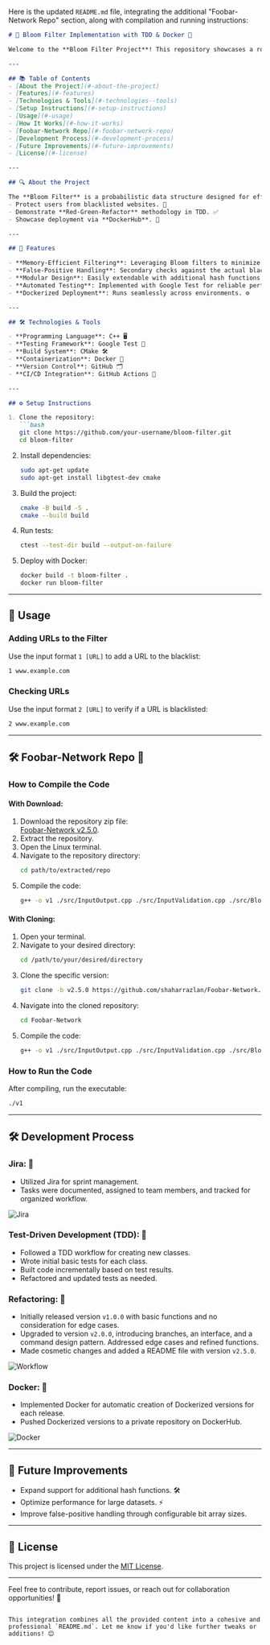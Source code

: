 Here is the updated `README.md` file, integrating the additional "Foobar-Network Repo" section, along with compilation and running instructions:

```markdown
# 🌟 Bloom Filter Implementation with TDD & Docker 🚀

Welcome to the **Bloom Filter Project**! This repository showcases a robust implementation of a URL filtering system using **C++**, **Test-Driven Development (TDD)**, and **Docker** for streamlined deployment. 🛡️✨

---

## 📚 Table of Contents
- [About the Project](#-about-the-project)
- [Features](#-features)
- [Technologies & Tools](#-technologies--tools)
- [Setup Instructions](#-setup-instructions)
- [Usage](#-usage)
- [How It Works](#-how-it-works)
- [Foobar-Network Repo](#-foobar-network-repo)
- [Development Process](#-development-process)
- [Future Improvements](#-future-improvements)
- [License](#-license)

---

## 🔍 About the Project

The **Bloom Filter** is a probabilistic data structure designed for efficient memory usage, enabling fast membership checks for URLs. This project was built to:
- Protect users from blacklisted websites. 🛑
- Demonstrate **Red-Green-Refactor** methodology in TDD. ✅
- Showcase deployment via **DockerHub**. 🐳

---

## 🌟 Features

- **Memory-Efficient Filtering**: Leveraging Bloom filters to minimize storage needs.
- **False-Positive Handling**: Secondary checks against the actual blacklist. 🔍
- **Modular Design**: Easily extendable with additional hash functions or configurations.
- **Automated Testing**: Implemented with Google Test for reliable performance. 📊
- **Dockerized Deployment**: Runs seamlessly across environments. ⚙️

---

## 🛠️ Technologies & Tools

- **Programming Language**: C++ 🖥️
- **Testing Framework**: Google Test 🧪
- **Build System**: CMake 🛠️
- **Containerization**: Docker 🐳
- **Version Control**: GitHub 🗂️
- **CI/CD Integration**: GitHub Actions 🤖

---

## ⚙️ Setup Instructions

1. Clone the repository:
   ```bash
   git clone https://github.com/your-username/bloom-filter.git
   cd bloom-filter
   ```

2. Install dependencies:
   ```bash
   sudo apt-get update
   sudo apt-get install libgtest-dev cmake
   ```

3. Build the project:
   ```bash
   cmake -B build -S .
   cmake --build build
   ```

4. Run tests:
   ```bash
   ctest --test-dir build --output-on-failure
   ```

5. Deploy with Docker:
   ```bash
   docker build -t bloom-filter .
   docker run bloom-filter
   ```

---

## 🚀 Usage

### **Adding URLs to the Filter**
Use the input format `1 [URL]` to add a URL to the blacklist:
```bash
1 www.example.com
```

### **Checking URLs**
Use the input format `2 [URL]` to verify if a URL is blacklisted:
```bash
2 www.example.com
```

---

## 🛠️ Foobar-Network Repo 🚀

### How to Compile the Code

#### **With Download:**
1. Download the repository zip file:  
   [Foobar-Network v2.5.0](https://github.com/shaharrazlan/Foobar-Network/tree/v2.5.0).  
2. Extract the repository.  
3. Open the Linux terminal.  
4. Navigate to the repository directory:  
   ```bash
   cd path/to/extracted/repo
   ```
5. Compile the code:  
   ```bash
   g++ -o v1 ./src/InputOutput.cpp ./src/InputValidation.cpp ./src/BloomFilter.cpp ./src/Application.cpp ./src/UrlManager.cpp ./src/main.cpp ./src/CheckUrl.cpp ./src/SetHashParam.cpp ./src/AddUrl.cpp ./src/ICommand.h
   ```

#### **With Cloning:**
1. Open your terminal.  
2. Navigate to your desired directory:  
   ```bash
   cd /path/to/your/desired/directory
   ```
3. Clone the specific version:  
   ```bash
   git clone -b v2.5.0 https://github.com/shaharrazlan/Foobar-Network.git
   ```
4. Navigate into the cloned repository:  
   ```bash
   cd Foobar-Network
   ```
5. Compile the code:  
   ```bash
   g++ -o v1 ./src/InputOutput.cpp ./src/InputValidation.cpp ./src/BloomFilter.cpp ./src/Application.cpp ./src/UrlManager.cpp ./src/main.cpp ./src/CheckUrl.cpp ./src/SetHashParam.cpp ./src/AddUrl.cpp ./src/ICommand.h
   ```

### How to Run the Code
After compiling, run the executable:  
```bash
./v1
```

---

## 🛠️ Development Process

### Jira: 🌻  
- Utilized Jira for sprint management.  
- Tasks were documented, assigned to team members, and tracked for organized workflow.

![Jira](proof/jira.png)

### Test-Driven Development (TDD): 🌻  
- Followed a TDD workflow for creating new classes.  
- Wrote initial basic tests for each class.  
- Built code incrementally based on test results.  
- Refactored and updated tests as needed.

### Refactoring: 🌻  
- Initially released version `v1.0.0` with basic functions and no consideration for edge cases.  
- Upgraded to version `v2.0.0`, introducing branches, an interface, and a command design pattern. Addressed edge cases and refined functions.  
- Made cosmetic changes and added a README file with version `v2.5.0`.

![Workflow](proof/workflow.png)

### Docker: 🌻  
- Implemented Docker for automatic creation of Dockerized versions for each release.  
- Pushed Dockerized versions to a private repository on DockerHub.

![Docker](proof/docker.png)

---

## 🔮 Future Improvements

- Expand support for additional hash functions. 🛠️
- Optimize performance for large datasets. ⚡
- Improve false-positive handling through configurable bit array sizes.

---

## 📜 License

This project is licensed under the [MIT License](LICENSE).

---

Feel free to contribute, report issues, or reach out for collaboration opportunities! 🌟
```

This integration combines all the provided content into a cohesive and professional `README.md`. Let me know if you'd like further tweaks or additions! 😊
